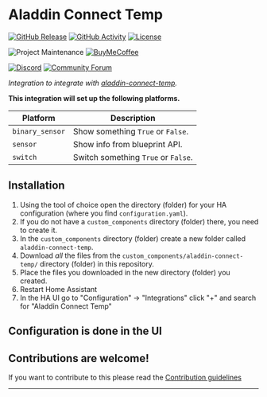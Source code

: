 # Aladdin Connect Temp

[![GitHub Release][releases-shield]][releases]
[![GitHub Activity][commits-shield]][commits]
[![License][license-shield]](LICENSE)

![Project Maintenance][maintenance-shield]
[![BuyMeCoffee][buymecoffeebadge]][buymecoffee]

[![Discord][discord-shield]][discord]
[![Community Forum][forum-shield]][forum]

_Integration to integrate with [aladdin-connect-temp][aladdin-connect-temp]._

**This integration will set up the following platforms.**

Platform | Description
-- | --
`binary_sensor` | Show something `True` or `False`.
`sensor` | Show info from blueprint API.
`switch` | Switch something `True` or `False`.

## Installation

1. Using the tool of choice open the directory (folder) for your HA configuration (where you find `configuration.yaml`).
1. If you do not have a `custom_components` directory (folder) there, you need to create it.
1. In the `custom_components` directory (folder) create a new folder called `aladdin-connect-temp`.
1. Download _all_ the files from the `custom_components/aladdin-connect-temp/` directory (folder) in this repository.
1. Place the files you downloaded in the new directory (folder) you created.
1. Restart Home Assistant
1. In the HA UI go to "Configuration" -> "Integrations" click "+" and search for "Aladdin Connect Temp"

## Configuration is done in the UI

<!---->

## Contributions are welcome!

If you want to contribute to this please read the [Contribution guidelines](CONTRIBUTING.md)

***

[aladdin-connect-temp]: https://github.com/mikesplain/aladdin-connect-temp
[buymecoffee]: https://www.buymeacoffee.com/ludeeus
[buymecoffeebadge]: https://img.shields.io/badge/buy%20me%20a%20coffee-donate-yellow.svg?style=for-the-badge
[commits-shield]: https://img.shields.io/github/commit-activity/y/mikesplain/aladdin-connect-temp.svg?style=for-the-badge
[commits]: https://github.com/mikesplain/aladdin-connect-temp/commits/main
[discord]: https://discord.gg/Qa5fW2R
[discord-shield]: https://img.shields.io/discord/330944238910963714.svg?style=for-the-badge
[exampleimg]: example.png
[forum-shield]: https://img.shields.io/badge/community-forum-brightgreen.svg?style=for-the-badge
[forum]: https://community.home-assistant.io/
[license-shield]: https://img.shields.io/github/license/mikesplain/aladdin-connect-temp.svg?style=for-the-badge
[maintenance-shield]: https://img.shields.io/badge/maintainer-Joakim%20Sørensen%20%40ludeeus-blue.svg?style=for-the-badge
[releases-shield]: https://img.shields.io/github/release/mikesplain/aladdin-connect-temp.svg?style=for-the-badge
[releases]: https://github.com/mikesplain/aladdin-connect-temp/releases
